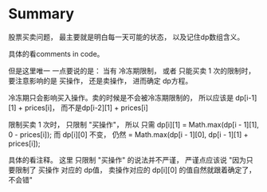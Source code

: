 # Summary

股票买卖问题， 最主要就是明白每一天可能的状态， 以及记住dp数组含义。

具体的看comments in code。

但是这里唯一 一点要说的是： 当有 冷冻期限制， 或者 只能买卖 1 次的限制时， 要注意影响的是 买操作， 还是卖操作， 进而确定
dp方程。

冷冻期只会影响买入操作。卖的时候是不会被冷冻期限制的， 所以应该是 dp[i-1][1] + prices[i]， 而不是dp[i-2][1] + prices[i]

限制买卖 1 次时， 只限制 "买操作"， 所以 只需 dp[i][1] = Math.max(dp[i - 1][1], 0 - prices[i]); 而 dp[i][0] 不变， 仍然 =
Math.max(dp[i - 1][0], dp[i - 1][1] + prices[i]);

具体的看注释。 这里 只限制 "买操作" 的说法并不严谨， 严谨点应该说 "因为只要限制了 买操作 对应的 dp值， 卖操作对应的
dp[i][0] 的值自然就跟着确定了，不会错"